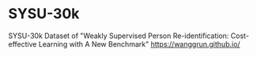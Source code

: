 # SYSU-30k
SYSU-30k Dataset of "Weakly Supervised Person Re-identification: Cost-effective Learning with A New Benchmark" https://wanggrun.github.io/
